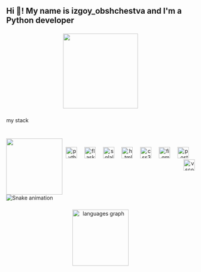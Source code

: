 <h2 align="left">Hi 👋! My name is izgoy_obshchestva and I'm a Python developer</h2>

###

<div align="center">
  <img height="200" src="https://i.pinimg.com/originals/f1/dd/12/f1dd12a61da24561ac5997c8308ab37e.gif"  />
</div>

###

<p align="left">my stack</p>

###

<br clear="both">

<img align="left" height="150" src="https://i.pinimg.com/736x/7c/91/e4/7c91e4f5a2e6112760305f83e2c069aa.jpg"  />

###

<div align="right">
  <img src="https://cdn.jsdelivr.net/gh/devicons/devicon/icons/python/python-original.svg" height="30" alt="python logo"  />
  <img width="12" />
  <img src="https://cdn.jsdelivr.net/gh/devicons/devicon/icons/flask/flask-original.svg" height="30" alt="flask logo"  />
  <img width="12" />
  <img src="https://cdn.jsdelivr.net/gh/devicons/devicon/icons/sqlalchemy/sqlalchemy-original.svg" height="30" alt="sqlalchemy logo"  />
  <img width="12" />
  <img src="https://cdn.jsdelivr.net/gh/devicons/devicon/icons/html5/html5-original.svg" height="30" alt="html5 logo"  />
  <img width="12" />
  <img src="https://cdn.jsdelivr.net/gh/devicons/devicon/icons/css3/css3-original.svg" height="30" alt="css3 logo"  />
  <img width="12" />
  <img src="https://cdn.jsdelivr.net/gh/devicons/devicon/icons/figma/figma-original.svg" height="30" alt="figma logo"  />
  <img width="12" />
  <img src="https://cdn.jsdelivr.net/gh/devicons/devicon/icons/postgresql/postgresql-original.svg" height="30" alt="postgresql logo"  />
  <img width="12" />
  <img src="https://cdn.jsdelivr.net/gh/devicons/devicon/icons/vscode/vscode-original.svg" height="30" alt="vscode logo"  />
</div>

###

<br clear="both">

<img src="https://raw.githubusercontent.com/maurodesouz/maurodesouz/output/snake.svg" alt="Snake animation" />

###

<div align="center">
  <img src="https://github-readme-stats.vercel.app/api/top-langs?username=maurodesouz&locale=en&hide_title=false&layout=compact&card_width=320&langs_count=6&theme=dark&hide_border=false&order=2&custom_title=Programming%20Languages" height="150" alt="languages graph"  />
</div>

###
